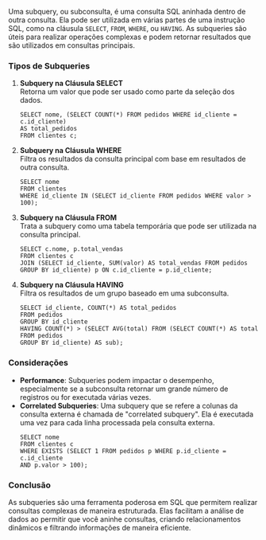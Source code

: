Uma subquery, ou subconsulta, é uma consulta SQL aninhada dentro de outra consulta. Ela pode ser utilizada em várias partes de uma instrução SQL, como na cláusula `SELECT`, `FROM`, `WHERE`, ou `HAVING`. As subqueries são úteis para realizar operações complexas e podem retornar resultados que são utilizados em consultas principais.

### Tipos de Subqueries

1. **Subquery na Cláusula SELECT**  
    Retorna um valor que pode ser usado como parte da seleção dos dados.
    
    ```
    SELECT nome, (SELECT COUNT(*) FROM pedidos WHERE id_cliente = c.id_cliente) 
    AS total_pedidos
    FROM clientes c;
    ```

2. **Subquery na Cláusula WHERE**  
    Filtra os resultados da consulta principal com base em resultados de outra consulta.
    
    ```
    SELECT nome
    FROM clientes
    WHERE id_cliente IN (SELECT id_cliente FROM pedidos WHERE valor > 100);
    ```

3. **Subquery na Cláusula FROM**  
    Trata a subquery como uma tabela temporária que pode ser utilizada na consulta principal.
    
    ```
    SELECT c.nome, p.total_vendas
    FROM clientes c
    JOIN (SELECT id_cliente, SUM(valor) AS total_vendas FROM pedidos 
    GROUP BY id_cliente) p ON c.id_cliente = p.id_cliente;
    ```

4. **Subquery na Cláusula HAVING**  
    Filtra os resultados de um grupo baseado em uma subconsulta.
    
    ```
    SELECT id_cliente, COUNT(*) AS total_pedidos
    FROM pedidos
    GROUP BY id_cliente
    HAVING COUNT(*) > (SELECT AVG(total) FROM (SELECT COUNT(*) AS total 
    FROM pedidos 
    GROUP BY id_cliente) AS sub);
    ```

### Considerações

- **Performance**: Subqueries podem impactar o desempenho, especialmente se a subconsulta retornar um grande número de registros ou for executada várias vezes.
- **Correlated Subqueries**: Uma subquery que se refere a colunas da consulta externa é chamada de "correlated subquery". Ela é executada uma vez para cada linha processada pela consulta externa.
    ```
    SELECT nome
    FROM clientes c
    WHERE EXISTS (SELECT 1 FROM pedidos p WHERE p.id_cliente = c.id_cliente 
    AND p.valor > 100);
    ```


### Conclusão

As subqueries são uma ferramenta poderosa em SQL que permitem realizar consultas complexas de maneira estruturada. Elas facilitam a análise de dados ao permitir que você aninhe consultas, criando relacionamentos dinâmicos e filtrando informações de maneira eficiente.